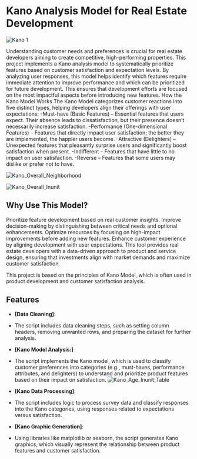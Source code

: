 # Kano Analysis Model for Real Estate Development
![Kano 1](https://github.com/user-attachments/assets/9fef7aa5-0b87-4ef2-b09e-d84dadc5a654)


Understanding customer needs and preferences is crucial for real estate developers aiming to create competitive, high-performing properties. This project implements a Kano analysis model to systematically prioritize features based on customer satisfaction and expectation levels.
By analyzing user responses, this model helps identify which features require immediate attention to improve performance and which can be prioritized for future development. This ensures that development efforts are focused on the most impactful aspects before introducing new features.
How the Kano Model Works
The Kano Model categorizes customer reactions into five distinct types, helping developers align their offerings with user expectations:
-Must-have (Basic Features) – Essential features that users expect. Their absence leads to dissatisfaction, but their presence doesn’t necessarily increase satisfaction.
-Performance (One-dimensional Features) – Features that directly impact user satisfaction; the better they are implemented, the happier users become.
-Attractive (Delighters) – Unexpected features that pleasantly surprise users and significantly boost satisfaction when present.
-Indifferent – Features that have little to no impact on user satisfaction.
-Reverse – Features that some users may dislike or prefer not to have.</br>

![Kano_Overall_Neighborhood](https://github.com/user-attachments/assets/70a95717-3833-417f-813a-2279d88124ee)


![Kano_Overall_Inunit](https://github.com/user-attachments/assets/6da007d9-fd01-486a-b170-33293c5df9b2)


## Why Use This Model?
Prioritize feature development based on real customer insights.
Improve decision-making by distinguishing between critical needs and optional enhancements.
Optimize resources by focusing on high-impact improvements before adding new features.
Enhance customer experience by aligning development with user expectations.
This tool provides real estate developers with a data-driven approach to product and service design, ensuring that investments align with market demands and maximize customer satisfaction.

This project is based on the principles of Kano Model, which is often used in product development and customer satisfaction analysis.



## Features
- **[Data Cleaning]**:
- The script includes data cleaning steps, such as setting column headers, removing unwanted rows, and preparing the dataset for further analysis.

- **[Kano Model Analysis:]**
- The script implements the Kano model, which is used to classify customer preferences into categories (e.g., must-haves, performance attributes, and delighters) to understand and prioritize product features based on their impact on satisfaction.
![Kano_Age_Inunit_Table](https://github.com/user-attachments/assets/b70d72f5-4459-4a62-9028-0a56b2576b97)

- **[Kano Data Processing]**:
- The script includes logic to process survey data and classify responses into the Kano categories, using responses related to expectations versus satisfaction.

- **[Kano Graphic Generation]**:
- Using libraries like matplotlib or seaborn, the script generates Kano graphics, which visually represent the relationship between product features and customer satisfaction.
  
